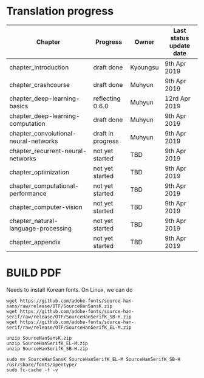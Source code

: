 # Translation progress


| Chapter              | Progress | Owner | Last status update date |
| -------------------- | -------- | ----- | --- |
| chapter_introduction | draft done | Kyoungsu | 9th Apr 2019 |
| chapter_crashcourse | draft done | Muhyun | 9th Apr 2019 |
| chapter_deep-learning-basics | reflecting 0.6.0 | Muhyun | 12rd Apr 2019 |
| chapter_deep-learning-computation | draft done | Muhyun | 9th Apr 2019 |
| chapter_convolutional-neural-networks | draft in progress | Muhyun |9th Apr 2019|
| chapter_recurrent-neural-networks | not yet started | TBD |9th Apr 2019|
| chapter_optimization |not yet started|TBD|9th Apr 2019|
| chapter_computational-performance |not yet started|TBD|9th Apr 2019|
| chapter_computer-vision |not yet started|TBD|9th Apr 2019|
| chapter_natural-language-processing |not yet started|TBD|9th Apr 2019|
| chapter_appendix |not yet started|TBD|9th Apr 2019|

# BUILD PDF

Needs to install Korean fonts. On Linux, we can do

```
wget https://github.com/adobe-fonts/source-han-sans/raw/release/OTF/SourceHanSansK.zip
wget https://github.com/adobe-fonts/source-han-serif/raw/release/OTF/SourceHanSerifK_SB-H.zip
wget https://github.com/adobe-fonts/source-han-serif/raw/release/OTF/SourceHanSerifK_EL-M.zip

unzip SourceHanSansK.zip
unzip SourceHanSerifK_EL-M.zip
unzip SourceHanSerifK_SB-H.zip

sudo mv SourceHanSansK SourceHanSerifK_EL-M SourceHanSerifK_SB-H /usr/share/fonts/opentype/
sudo fc-cache -f -v
```
